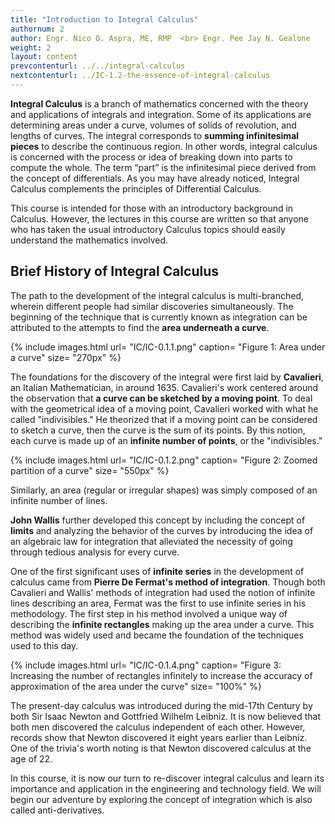 ```yaml
---
title: "Introduction to Integral Calculus"
authornum: 2
author: Engr. Nico O. Aspra, ME, RMP  <br> Engr. Pee Jay N. Gealone
weight: 2
layout: content
prevcontenturl: ../../integral-calculus
nextcontenturl: ../IC-1.2-the-essence-of-integral-calculus
---
```





**Integral Calculus** is a branch of mathematics concerned with the theory and applications of integrals and integration. Some of its applications are determining areas under a curve, volumes of solids of revolution, and lengths of curves. The integral corresponds to **summing infinitesimal pieces** to describe the continuous region.  In other words, integral calculus is concerned with the process or idea of breaking down into parts to compute the whole.
The term “part” is the infinitesimal piece derived from the concept of differentials. As you may have already noticed, Integral Calculus complements the principles of Differential Calculus.

This course is intended for those with an introductory background in Calculus. However, the lectures in this course are written so that anyone who has taken the usual introductory Calculus topics should easily understand the mathematics involved. 


## Brief History of Integral Calculus

The path to the development of the integral calculus is multi-branched, wherein different people had similar discoveries simultaneously. The beginning of the technique that is currently known as integration can be attributed to the attempts to find the **area underneath a curve**. 

{% include images.html 
    url= "IC/IC-0.1.1.png" 
    caption= "Figure 1: Area under a curve"
    size= "270px"
%}

The foundations for the discovery of the integral were first laid by **Cavalieri**, an Italian Mathematician, in around 1635. Cavalieri's work centered around the observation that **a curve can be sketched by a moving point**.
To deal with the geometrical idea of a moving point, Cavalieri worked with what he called "indivisibles." He theorized that if a moving point can be considered to sketch a curve, then the curve is the sum of its points. By this notion, each curve is made up of an **infinite number of points**, or the "indivisibles." 

{% include images.html 
    url= "IC/IC-0.1.2.png" 
    caption= "Figure 2: Zoomed partition of a curve"
    size= "550px"
%}

Similarly, an area (regular or irregular shapes) was simply composed of an infinite number of lines. 




**John Wallis** further developed this concept by including the concept of **limits** and analyzing the behavior of the curves by introducing the idea of an algebraic law for integration that alleviated the necessity of going through tedious analysis for every curve.

One of the first significant uses of **infinite series** in the development of calculus came from **Pierre De Fermat's method of integration**. Though both Cavalieri and Wallis' methods of integration had used the notion of infinite lines describing an area, Fermat was the first to use infinite series in his methodology. The first step in his method involved a unique way of describing the **infinite rectangles** making up the area under a curve. This method was widely used and became the foundation of the techniques used to this day.

{% include images.html 
    url= "IC/IC-0.1.4.png" 
    caption= "Figure 3: Increasing the number of rectangles infinitely to increase the accuracy of approximation of the area under the curve"
    size= "100%"
%}

The present-day calculus was introduced during the mid-17th Century by both Sir Isaac Newton and Gottfried Wilhelm Leibniz. It is now believed that both men discovered the calculus independent of each other. However, records show that Newton discovered it eight years earlier than Leibniz. One of the trivia's worth noting is that Newton discovered calculus at the age of 22.

In this course, it is now our turn to re-discover integral calculus and learn its importance and application in the engineering and technology field. We will begin our adventure by exploring the concept of integration which is also called anti-derivatives.
